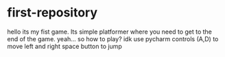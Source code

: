 # first-repository
hello its my fist game.
Its simple platformer where you need to get to the end of the game.
yeah...
so how to play? 
idk use pycharm
controls (A,D) to move left and right space button to jump 
